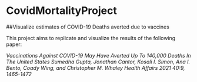 # CovidMortalityProject

##Visualize estimates of COVID-19 Deaths averted due to vaccines  

This project aims to replicate and visualize the results of the following paper:

*Vaccinations Against COVID-19 May Have Averted Up To 140,000 Deaths In The United States
Sumedha Gupta, Jonathan Cantor, Kosali I. Simon, Ana I. Bento, Coady Wing, and Christopher M. Whaley
Health Affairs 2021 40:9, 1465-1472*

